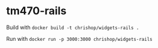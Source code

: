 # tm470-rails

Build with
``` docker build -t chrishop/widgets-rails . ```

Run with
``` docker run -p 3000:3000 chrishop/widgets-rails ```